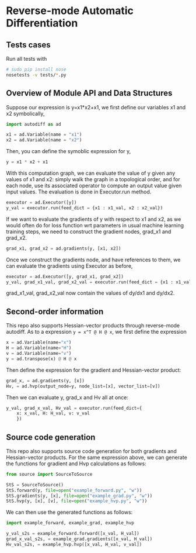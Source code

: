 # Reverse-mode Automatic Differentiation

## Tests cases
Run all tests with
```bash
# sudo pip install nose
nosetests -v tests/*.py
```

## Overview of Module API and Data Structures

Suppose our expression is y=x1*x2+x1, we first define our variables x1 and x2 symbolically,
```python
import autodiff as ad

x1 = ad.Variable(name = "x1")
x2 = ad.Variable(name = "x2")
```
Then, you can define the symoblic expression for y,
```python
y = x1 * x2 + x1
```
With this computation graph, we can evaluate the value of y given any values of x1 and x2: simply walk the graph in a topological order, and for each node, use its associated operator to compute an output value given input values. The evaluation is done in Executor.run method.
```python
executor = ad.Executor([y])
y_val = executor.run(feed_dict = {x1 : x1_val, x2 : x2_val})
```
If we want to evaluate the gradients of y with respect to x1 and x2, as we would often do for loss function wrt parameters in usual machine learning training steps, we need to construct the gradient nodes, grad_x1 and grad_x2.
```python
grad_x1, grad_x2 = ad.gradients(y, [x1, x2])
```
Once we construct the gradients node, and have references to them, we can evaluate the gradients using Executor as before,
```python
executor = ad.Executor([y, grad_x1, grad_x2])
y_val, grad_x1_val, grad_x2_val = executor.run(feed_dict = {x1 : x1_val, x2 : x2_val})
```
grad_x1_val, grad_x2_val now contain the values of dy/dx1 and dy/dx2.

## Second-order information

This repo also supports Hessian-vector products through reverse-mode autodiff. As to a expression `y = x^T @ H @ x`, we first define the expression 
```python
x = ad.Variable(name="x")
H = ad.Variable(name="H")
v = ad.Variable(name="v")
y = ad.transpose(x) @ H @ x
```
Then define the expression for the gradient and Hessian-vector product:
```python
grad_x, = ad.gradients(y, [x])
Hv, = ad.hvp(output_node=y, node_list=[x], vector_list=[v])
```
Then we can evaluate y, grad_x and Hv all at once:
```python
y_val, grad_x_val, Hv_val = executor.run(feed_dict={
    x: x_val, H: H_val, v: v_val
    })
```

## Source code generation

This repo also supports source code generation for both gradients and Hessian-vector products. For the same expression above, we can generate the functions for gradient and Hvp calculations as follows:
```python
from source import SourceToSource

StS = SourceToSource()
StS.forward(y, file=open("example_forward.py", "w"))
StS.gradients(y, [x], file=open("example_grad.py", "w"))
StS.hvp(y, [x], [v], file=open("example_hvp.py", "w"))
```
We can then use the generated functions as follows:
```python
import example_forward, example_grad, example_hvp

y_val_s2s = example_forward.forward([x_val, H_val])
grad_x_val_s2s, = example_grad.gradients([x_val, H_val])
Hv_val_s2s, = example_hvp.hvp([x_val, H_val, v_val])
```
